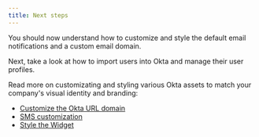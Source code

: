 ```yaml
---
title: Next steps
---
```

You should now understand how to customize and style the default email notifications and a custom email domain.

Next, take a look at how to import users into Okta and manage their user profiles.

<!--- Need to add the link to user migration after it gets created -->

Read more on customizating and styling various Okta assets to match your company's visual identity and branding:

* [Customize the Okta URL domain](/docs/guides/custom-url-domain/overview/)
* [SMS customization](/docs/guides/sms-customization/)
* [Style the Widget](/docs/guides/style-the-widget/)
